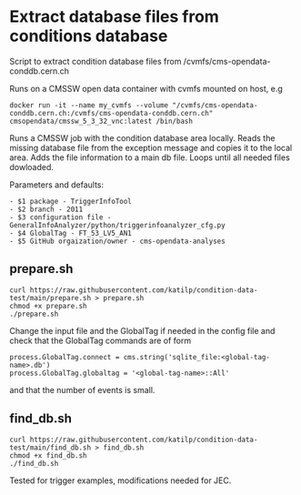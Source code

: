# Extract database files from conditions database

Script to extract condition database files from /cvmfs/cms-opendata-conddb.cern.ch

Runs on a CMSSW open data container with cvmfs mounted on host, e.g

```
docker run -it --name my_cvmfs --volume "/cvmfs/cms-opendata-conddb.cern.ch:/cvmfs/cms-opendata-conddb.cern.ch" cmsopendata/cmssw_5_3_32_vnc:latest /bin/bash
```

Runs a CMSSW job with the condition database area locally. Reads the missing database file from the exception message and copies it to the local area. Adds the file information to a main db file. Loops until all needed files dowloaded.

Parameters and defaults:

```
- $1 package - TriggerInfoTool
- $2 branch - 2011 
- $3 configuration file - GeneralInfoAnalyzer/python/triggerinfoanalyzer_cfg.py
- $4 GlobalTag - FT_53_LV5_AN1
- $5 GitHub orgaization/owner - cms-opendata-analyses
```

## prepare.sh

```
curl https://raw.githubusercontent.com/katilp/condition-data-test/main/prepare.sh > prepare.sh
chmod +x prepare.sh
./prepare.sh
```

Change the input file and the GlobalTag if needed in the config file and check that the GlobalTag commands are of form

```
process.GlobalTag.connect = cms.string('sqlite_file:<global-tag-name>.db')
process.GlobalTag.globaltag = '<global-tag-name>::All'
```

and that the number of events is small.

## find_db.sh

```
curl https://raw.githubusercontent.com/katilp/condition-data-test/main/find_db.sh > find_db.sh
chmod +x find_db.sh
./find_db.sh
```

Tested for trigger examples, modifications needed for JEC.

